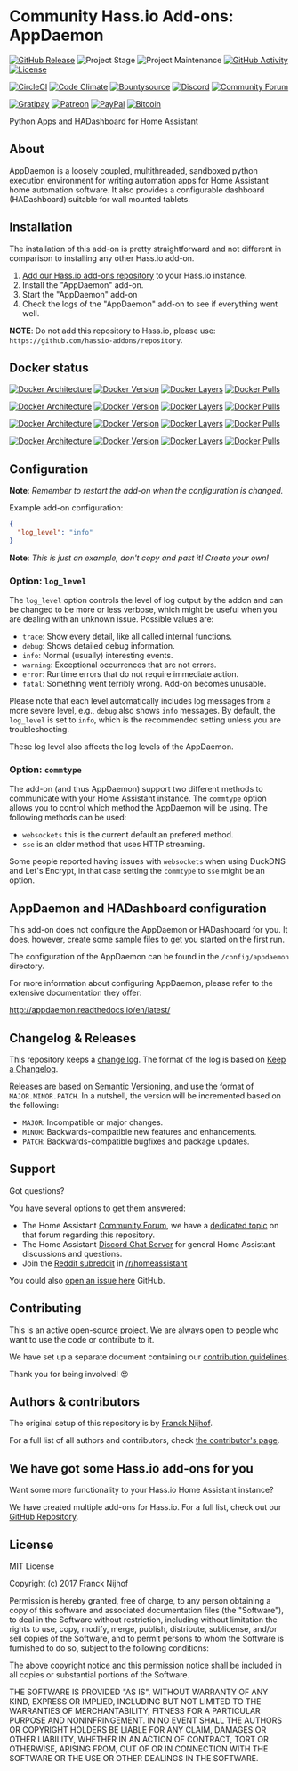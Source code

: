 # Community Hass.io Add-ons: AppDaemon

[![GitHub Release][releases-shield]][releases]
![Project Stage][project-stage-shield]
![Project Maintenance][maintenance-shield]
[![GitHub Activity][commits-shield]][commits]
[![License][license-shield]](LICENSE.md)

[![CircleCI][circleci-shield]][circleci]
[![Code Climate][codeclimate-shield]][codeclimate]
[![Bountysource][bountysource-shield]][bountysource]
[![Discord][discord-shield]][discord]
[![Community Forum][forum-shield]][forum]

[![Gratipay][gratipay-shield]][gratipay]
[![Patreon][patreon-shield]][patreon]
[![PayPal][paypal-shield]][paypal]
[![Bitcoin][bitcoin-shield]][bitcoin]

Python Apps and HADashboard for Home Assistant

## About

AppDaemon is a loosely coupled, multithreaded, sandboxed python execution
environment for writing automation apps for Home Assistant home automation
software. It also provides a configurable dashboard (HADashboard) suitable
for wall mounted tablets.

## Installation

The installation of this add-on is pretty straightforward and not different in
comparison to installing any other Hass.io add-on.

1. [Add our Hass.io add-ons repository][repository] to your Hass.io instance.
1. Install the "AppDaemon" add-on.
1. Start the "AppDaemon" add-on
1. Check the logs of the "AppDaemon" add-on to see if everything went well.

**NOTE**: Do not add this repository to Hass.io, please use:
`https://github.com/hassio-addons/repository`.

## Docker status

[![Docker Architecture][armhf-arch-shield]][armhf-dockerhub]
[![Docker Version][armhf-version-shield]][armhf-microbadger]
[![Docker Layers][armhf-layers-shield]][armhf-microbadger]
[![Docker Pulls][armhf-pulls-shield]][armhf-dockerhub]

[![Docker Architecture][aarch64-arch-shield]][aarch64-dockerhub]
[![Docker Version][aarch64-version-shield]][aarch64-microbadger]
[![Docker Layers][aarch64-layers-shield]][aarch64-microbadger]
[![Docker Pulls][aarch64-pulls-shield]][aarch64-dockerhub]

[![Docker Architecture][amd64-arch-shield]][amd64-dockerhub]
[![Docker Version][amd64-version-shield]][amd64-microbadger]
[![Docker Layers][amd64-layers-shield]][amd64-microbadger]
[![Docker Pulls][amd64-pulls-shield]][amd64-dockerhub]

[![Docker Architecture][i386-arch-shield]][i386-dockerhub]
[![Docker Version][i386-version-shield]][i386-microbadger]
[![Docker Layers][i386-layers-shield]][i386-microbadger]
[![Docker Pulls][i386-pulls-shield]][i386-dockerhub]

## Configuration

**Note**: _Remember to restart the add-on when the configuration is changed._

Example add-on configuration:

```json
{
  "log_level": "info"
}
```

**Note**: _This is just an example, don't copy and past it! Create your own!_

### Option: `log_level`

The `log_level` option controls the level of log output by the addon and can
be changed to be more or less verbose, which might be useful when you are
dealing with an unknown issue. Possible values are:

- `trace`: Show every detail, like all called internal functions.
- `debug`: Shows detailed debug information.
- `info`: Normal (usually) interesting events.
- `warning`: Exceptional occurrences that are not errors.
- `error`:  Runtime errors that do not require immediate action.
- `fatal`: Something went terribly wrong. Add-on becomes unusable.

Please note that each level automatically includes log messages from a
more severe level, e.g., `debug` also shows `info` messages. By default,
the `log_level` is set to `info`, which is the recommended setting unless
you are troubleshooting.

These log level also affects the log levels of the AppDaemon.

### Option: `commtype`

The add-on (and thus AppDaemon) support two different methods to communicate
with your Home Assistant instance. The `commtype` option allows you to
control which method the AppDaemon will be using. The following methods can
be used:

- `websockets` this is the current default an prefered method.
- `sse` is an older method that uses HTTP streaming.

Some people reported having issues with `websockets` when using DuckDNS and
Let's Encrypt, in that case setting the `commtype` to `sse` might be an
option.

## AppDaemon and HADashboard configuration

This add-on does not configure the AppDaemon or HADashboard for you.
It does, however, create some sample files to get you started on the first run.

The configuration of the AppDaemon can be found in the `/config/appdaemon`
directory.

For more information about configuring AppDaemon, please refer to the
extensive documentation they offer:

<http://appdaemon.readthedocs.io/en/latest/>

## Changelog & Releases

This repository keeps a [change log](CHANGELOG.md). The format of the log
is based on [Keep a Changelog][keepchangelog].

Releases are based on [Semantic Versioning][semver], and use the format
of ``MAJOR.MINOR.PATCH``. In a nutshell, the version will be incremented
based on the following:

- ``MAJOR``: Incompatible or major changes.
- ``MINOR``: Backwards-compatible new features and enhancements.
- ``PATCH``: Backwards-compatible bugfixes and package updates.

## Support

Got questions?

You have several options to get them answered:

- The Home Assistant [Community Forum][forum], we have a
  [dedicated topic][forum] on that forum regarding this repository.
- The Home Assistant [Discord Chat Server][discord] for general Home Assistant
  discussions and questions.
- Join the [Reddit subreddit][reddit] in [/r/homeassistant][reddit]

You could also [open an issue here][issue] GitHub.

## Contributing

This is an active open-source project. We are always open to people who want to
use the code or contribute to it.

We have set up a separate document containing our
[contribution guidelines](CONTRIBUTING.md).

Thank you for being involved! :heart_eyes:

## Authors & contributors

The original setup of this repository is by [Franck Nijhof][frenck].

For a full list of all authors and contributors,
check [the contributor's page][contributors].

## We have got some Hass.io add-ons for you

Want some more functionality to your Hass.io Home Assistant instance?

We have created multiple add-ons for Hass.io. For a full list, check out
our [GitHub Repository][repository].

## License

MIT License

Copyright (c) 2017 Franck Nijhof

Permission is hereby granted, free of charge, to any person obtaining a copy
of this software and associated documentation files (the "Software"), to deal
in the Software without restriction, including without limitation the rights
to use, copy, modify, merge, publish, distribute, sublicense, and/or sell
copies of the Software, and to permit persons to whom the Software is
furnished to do so, subject to the following conditions:

The above copyright notice and this permission notice shall be included in all
copies or substantial portions of the Software.

THE SOFTWARE IS PROVIDED "AS IS", WITHOUT WARRANTY OF ANY KIND, EXPRESS OR
IMPLIED, INCLUDING BUT NOT LIMITED TO THE WARRANTIES OF MERCHANTABILITY,
FITNESS FOR A PARTICULAR PURPOSE AND NONINFRINGEMENT. IN NO EVENT SHALL THE
AUTHORS OR COPYRIGHT HOLDERS BE LIABLE FOR ANY CLAIM, DAMAGES OR OTHER
LIABILITY, WHETHER IN AN ACTION OF CONTRACT, TORT OR OTHERWISE, ARISING FROM,
OUT OF OR IN CONNECTION WITH THE SOFTWARE OR THE USE OR OTHER DEALINGS IN THE
SOFTWARE.

[aarch64-arch-shield]: https://img.shields.io/badge/architecture-aarch64-blue.svg
[aarch64-dockerhub]: https://hub.docker.com/r/hassioaddons/appdaemon-aarch64
[aarch64-layers-shield]: https://images.microbadger.com/badges/image/hassioaddons/appdaemon-aarch64.svg
[aarch64-microbadger]: https://microbadger.com/images/hassioaddons/appdaemon-aarch64
[aarch64-pulls-shield]: https://img.shields.io/docker/pulls/hassioaddons/appdaemon-aarch64.svg
[aarch64-version-shield]: https://images.microbadger.com/badges/version/hassioaddons/appdaemon-aarch64.svg
[amd64-arch-shield]: https://img.shields.io/badge/architecture-amd64-blue.svg
[amd64-dockerhub]: https://hub.docker.com/r/hassioaddons/appdaemon-amd64
[amd64-layers-shield]: https://images.microbadger.com/badges/image/hassioaddons/appdaemon-amd64.svg
[amd64-microbadger]: https://microbadger.com/images/hassioaddons/appdaemon-amd64
[amd64-pulls-shield]: https://img.shields.io/docker/pulls/hassioaddons/appdaemon-amd64.svg
[amd64-version-shield]: https://images.microbadger.com/badges/version/hassioaddons/appdaemon-amd64.svg
[armhf-arch-shield]: https://img.shields.io/badge/architecture-armhf-blue.svg
[armhf-dockerhub]: https://hub.docker.com/r/hassioaddons/appdaemon-armhf
[armhf-layers-shield]: https://images.microbadger.com/badges/image/hassioaddons/appdaemon-armhf.svg
[armhf-microbadger]: https://microbadger.com/images/hassioaddons/appdaemon-armhf
[armhf-pulls-shield]: https://img.shields.io/docker/pulls/hassioaddons/appdaemon-armhf.svg
[armhf-version-shield]: https://images.microbadger.com/badges/version/hassioaddons/appdaemon-armhf.svg
[bitcoin-shield]: https://img.shields.io/badge/donate-bitcoin-blue.svg
[bitcoin]: https://blockchain.info/payment_request?address=3GVzgN6NpVtfXnyg5dQnaujtqVTEDBCtAH
[bountysource-shield]: https://img.shields.io/bountysource/team/hassio-addons/activity.svg
[bountysource]: https://www.bountysource.com/teams/hassio-addons/issues
[circleci-shield]: https://img.shields.io/circleci/project/github/hassio-addons/addon-appdaemon.svg
[circleci]: https://circleci.com/gh/hassio-addons/addon-appdaemon
[codeclimate-shield]: https://img.shields.io/badge/code%20climate-protected-brightgreen.svg
[codeclimate]: https://codeclimate.com/github/hassio-addons/addon-appdaemon
[commits-shield]: https://img.shields.io/github/commit-activity/y/hassio-addons/addon-appdaemon.svg
[commits]: https://github.com/hassio-addons/addon-appdaemon/commits/master
[contributors]: https://github.com/hassio-addons/addon-appdaemon/graphs/contributors
[discord-shield]: https://img.shields.io/discord/330944238910963714.svg
[discord]: https://discord.gg/c5DvZ4e
[forum-shield]: https://img.shields.io/badge/community-forum-brightgreen.svg
[forum]: https://community.home-assistant.io/t/repository-community-hass-io-add-ons/24705?u=frenck
[frenck]: https://github.com/frenck
[gratipay-shield]: https://img.shields.io/badge/donate-gratipay-blue.svg
[gratipay]: https://gratipay.com/hassio-addons/
[home-assistant]: https://home-assistant.io
[i386-arch-shield]: https://img.shields.io/badge/architecture-i386-blue.svg
[i386-dockerhub]: https://hub.docker.com/r/hassioaddons/appdaemon-i386
[i386-layers-shield]: https://images.microbadger.com/badges/image/hassioaddons/appdaemon-i386.svg
[i386-microbadger]: https://microbadger.com/images/hassioaddons/appdaemon-i386
[i386-pulls-shield]: https://img.shields.io/docker/pulls/hassioaddons/appdaemon-i386.svg
[i386-version-shield]: https://images.microbadger.com/badges/version/hassioaddons/appdaemon-i386.svg
[issue]: https://github.com/hassio-addons/addon-appdaemon/issues
[keepchangelog]: http://keepachangelog.com/en/1.0.0/
[license-shield]: https://img.shields.io/github/license/hassio-addons/addon-appdaemon.svg
[maintenance-shield]: https://img.shields.io/maintenance/yes/2017.svg
[patreon-shield]: https://img.shields.io/badge/donate-patreon-blue.svg
[patreon]: https://www.patreon.com/frenck
[paypal-shield]: https://img.shields.io/badge/donate-paypal-blue.svg
[paypal]: https://www.paypal.me/FranckNijhof
[project-stage-shield]: https://img.shields.io/badge/project%20stage-development-yellowgreen.svg
[reddit]: https://reddit.com/r/homeassistant
[releases-shield]: https://img.shields.io/github/release/hassio-addons/addon-appdaemon.svg
[releases]: https://github.com/hassio-addons/addon-appdaemon/releases
[repository]: https://github.com/hassio-addons/repository
[semver]: http://semver.org/spec/v2.0.0.htm
